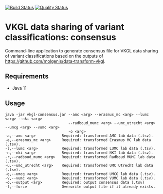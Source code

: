 [![Build Status](https://app.travis-ci.com/molgenis/vkgl-consensus.svg?branch=main)](https://app.travis-ci.com/molgenis/vkgl-consensus)
[![Quality Status](https://sonarcloud.io/api/project_badges/measure?project=molgenis_vkgl-consensus&metric=alert_status)](https://sonarcloud.io/dashboard?id=molgenis_vkgl-consensus)
# VKGL data sharing of variant classifications: consensus

Command-line application to generate consensus file for VKGL data sharing of variant classifications
based on the outputs of https://github.com/molgenis/data-transform-vkgl.

## Requirements

- Java 11

## Usage

```
java -jar vkgl-consensus.jar --amc <arg> --erasmus_mc <arg> --lumc <arg> --nki <arg>
                             --radboud_mumc <arg> --umc_utrecht <arg> --umcg <arg> --vumc <arg>
                             -o <arg>
-a,--amc <arg>            Required: transformed AMC lab data (.tsv).
-e,--erasmus_mc <arg>     Required: transformed Erasmus MC lab data (.tsv).
-l,--lumc <arg>           Required: transformed LUMC lab data (.tsv).
-n,--nki <arg>            Required: transformed NKI lab data (.tsv).
-r,--radboud_mumc <arg>   Required: transformed Radboud MUMC lab data (.tsv).
-u,--umc_utrecht <arg>    Required: transformed UMC Utrecht lab data (.tsv).
-g,--umcg <arg>           Required: transformed UMCG lab data (.tsv).
-v,--vumc <arg>           Required: transformed VUMC lab data (.tsv).
-o,--output <arg>         Required: output consensus data (.tsv)
-f,--force                Overwrite output file if it already exists.
```
